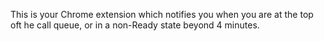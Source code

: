 This is your Chrome extension which notifies you when you are at the top oft he call queue, or in a non-Ready state beyond 4 minutes.